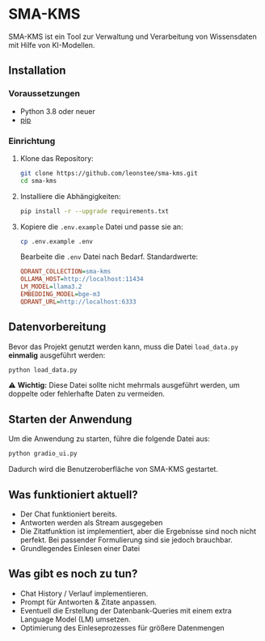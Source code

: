 # SMA-KMS

SMA-KMS ist ein Tool zur Verwaltung und Verarbeitung von Wissensdaten mit Hilfe von KI-Modellen.

## Installation

### Voraussetzungen
- Python 3.8 oder neuer
- [pip](https://pip.pypa.io/en/stable/)

### Einrichtung

1. Klone das Repository:
   ```bash
   git clone https://github.com/leonstee/sma-kms.git
   cd sma-kms
   ```

2. Installiere die Abhängigkeiten:
   ```bash
   pip install -r --upgrade requirements.txt
   ```

3. Kopiere die `.env.example` Datei und passe sie an:
   ```bash
   cp .env.example .env
   ```
   Bearbeite die `.env` Datei nach Bedarf. Standardwerte:
   ```ini
   QDRANT_COLLECTION=sma-kms
   OLLAMA_HOST=http://localhost:11434
   LM_MODEL=llama3.2
   EMBEDDING_MODEL=bge-m3
   QDRANT_URL=http://localhost:6333
   ```

## Datenvorbereitung

Bevor das Projekt genutzt werden kann, muss die Datei `load_data.py` **einmalig** ausgeführt werden:
```bash
python load_data.py
```
⚠ **Wichtig:** Diese Datei sollte nicht mehrmals ausgeführt werden, um doppelte oder fehlerhafte Daten zu vermeiden.

## Starten der Anwendung

Um die Anwendung zu starten, führe die folgende Datei aus:
```bash
python gradio_ui.py
```
Dadurch wird die Benutzeroberfläche von SMA-KMS gestartet.

## Was funktioniert aktuell?

- Der Chat funktioniert bereits.
- Antworten werden als Stream ausgegeben
- Die Zitatfunktion ist implementiert, aber die Ergebnisse sind noch nicht perfekt. Bei passender Formulierung sind sie jedoch brauchbar.
- Grundlegendes Einlesen einer Datei

## Was gibt es noch zu tun?

- Chat History / Verlauf implementieren.
- Prompt für Antworten & Zitate anpassen.
- Eventuell die Erstellung der Datenbank-Queries mit einem extra Language Model (LM) umsetzen.
- Optimierung des Einleseprozesses für größere Datenmengen


